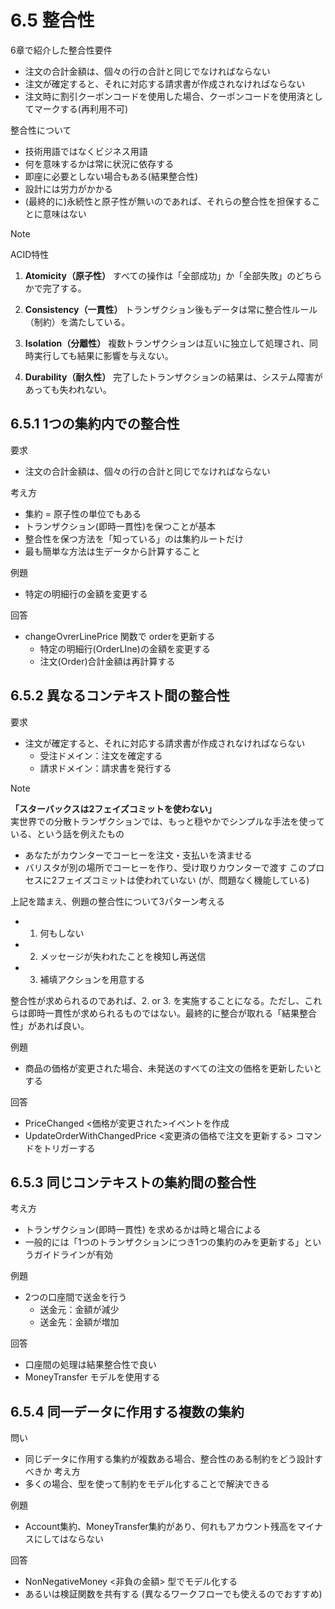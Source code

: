 # 6.5 整合性
6章で紹介した整合性要件
* 注文の合計金額は、個々の行の合計と同じでなければならない
* 注文が確定すると、それに対応する請求書が作成されなければならない
* 注文時に割引クーポンコードを使用した場合、クーポンコードを使用済としてマークする(再利用不可)

整合性について
* 技術用語ではなくビジネス用語
* 何を意味するかは常に状況に依存する
* 即座に必要としない場合もある(結果整合性)
* 設計には労力がかかる
* (最終的に)永続性と原子性が無いのであれば、それらの整合性を担保することに意味はない

> [!NOTE]
> ACID特性
> 1. **Atomicity（原子性）**
> すべての操作は「全部成功」か「全部失敗」のどちらかで完了する。
>
> 2. **Consistency（一貫性）**
> トランザクション後もデータは常に整合性ルール（制約）を満たしている。
> 3. **Isolation（分離性）**
> 複数トランザクションは互いに独立して処理され、同時実行しても結果に影響を与えない。
>
> 4. **Durability（耐久性）**
> 完了したトランザクションの結果は、システム障害があっても失われない。

## 6.5.1 1つの集約内での整合性

要求
* 注文の合計金額は、個々の行の合計と同じでなければならない

考え方
* 集約 = 原子性の単位でもある
* トランザクション(即時一貫性)を保つことが基本
* 整合性を保つ方法を「知っている」のは集約ルートだけ
* 最も簡単な方法は生データから計算すること

例題
* 特定の明細行の金額を変更する

回答
* changeOvrerLinePrice 関数で orderを更新する
	* 特定の明細行(OrderLIne)の金額を変更する
	* 注文(Order)合計金額は再計算する

## 6.5.2 異なるコンテキスト間の整合性

要求
* 注文が確定すると、それに対応する請求書が作成されなければならない
	* 受注ドメイン：注文を確定する
	* 請求ドメイン：請求書を発行する

> [!NOTE]
> **「スターバックスは2フェイズコミットを使わない」**  
> 実世界での分散トランザクションでは、もっと穏やかでシンプルな手法を使っている、という話を例えたもの
> * あなたがカウンターでコーヒーを注文・支払いを済ませる
> * バリスタが別の場所でコーヒーを作り、受け取りカウンターで渡す
> このプロセスに2フェイズコミットは使われていない (が、問題なく機能している)

上記を踏まえ、例題の整合性について3パターン考える
* 1. 何もしない
* 2. メッセージが失われたことを検知し再送信
* 3. 補填アクションを用意する

整合性が求められるのであれば、2. or 3. を実施することになる。ただし、これらは即時一貫性が求められるものではない。最終的に整合が取れる「結果整合性」があれば良い。

例題
* 商品の価格が変更された場合、未発送のすべての注文の価格を更新したいとする

回答
* PriceChanged <価格が変更された>イベントを作成
* UpdateOrderWithChangedPrice <変更済の価格で注文を更新する> コマンドをトリガーする

## 6.5.3 同じコンテキストの集約間の整合性

考え方
* トランザクション(即時一貫性) を求めるかは時と場合による
* 一般的には「1つのトランザクションにつき1つの集約のみを更新する」というガイドラインが有効

例題
* 2つの口座間で送金を行う
	* 送金元：金額が減少
	* 送金先：金額が増加

回答
* 口座間の処理は結果整合性で良い
* MoneyTransfer モデルを使用する

## 6.5.4 同一データに作用する複数の集約
問い
* 同じデータに作用する集約が複数ある場合、整合性のある制約をどう設計すべきか
考え方
* 多くの場合、型を使って制約をモデル化することで解決できる

例題
* Account集約、MoneyTransfer集約があり、何れもアカウント残高をマイナスにしてはならない

回答
* NonNegativeMoney <非負の金額> 型でモデル化する
* あるいは検証関数を共有する (異なるワークフローでも使えるのでおすすめ)

